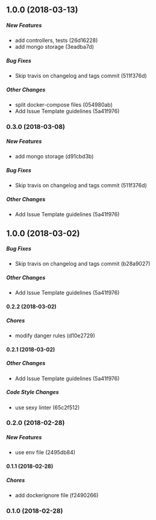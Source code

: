 ## 1.0.0 (2018-03-13)

##### New Features

*  add controllers, tests (26d16228)
*  add mongo storage (3eadba7d)

##### Bug Fixes

*  Skip travis on changelog and tags commit (511f376d)

##### Other Changes

*  split docker-compose files (054980ab)
*  Add Issue Template guidelines (5a41f976)

### 0.3.0 (2018-03-08)

##### New Features

*  add mongo storage (d91cbd3b)

##### Bug Fixes

*  Skip travis on changelog and tags commit (511f376d)

##### Other Changes

*  Add Issue Template guidelines (5a41f976)

## 1.0.0 (2018-03-02)

##### Bug Fixes

*  Skip travis on changelog and tags commit (b28a9027)

##### Other Changes

*  Add Issue Template guidelines (5a41f976)

#### 0.2.2 (2018-03-02)

##### Chores

*  modify danger rules (d10e2729)

#### 0.2.1 (2018-03-02)

##### Other Changes

*  Add Issue Template guidelines (5a41f976)

##### Code Style Changes

*  use sexy linter (65c2f512)

### 0.2.0 (2018-02-28)

##### New Features

*  use env file (2495db84)

#### 0.1.1 (2018-02-28)

##### Chores

*  add dockerignore file (f2490266)

### 0.1.0 (2018-02-28)


